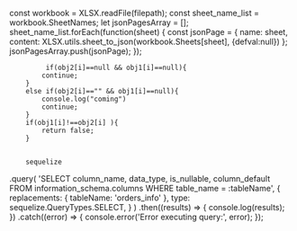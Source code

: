 const workbook = XLSX.readFile(filepath);
        const sheet_name_list = workbook.SheetNames;
        let jsonPagesArray = [];
        sheet_name_list.forEach(function(sheet) {
                const jsonPage = {
                    name: sheet,
                    content: XLSX.utils.sheet_to_json(workbook.Sheets[sheet], {defval:null})
                };
                jsonPagesArray.push(jsonPage);
            });


             if(obj2[i]==null && obj1[i]==null){
            continue;
        }
        else if(obj2[i]=="" && obj1[i]==null){
            console.log("coming")
            continue;
        }
        if(obj1[i]!==obj2[i] ){
            return false;
        }


        sequelize
  .query(
    'SELECT column_name, data_type, is_nullable, column_default FROM information_schema.columns WHERE table_name = :tableName',
    {
      replacements: { tableName: 'orders_info' },
      type: sequelize.QueryTypes.SELECT,
    }
  )
  .then((results) => {
    console.log(results);
  })
  .catch((error) => {
    console.error('Error executing query:', error);
  });
